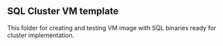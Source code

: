 ## SQL Cluster VM template
This folder for creating and testing VM image with SQL binaries ready for cluster implementation.
